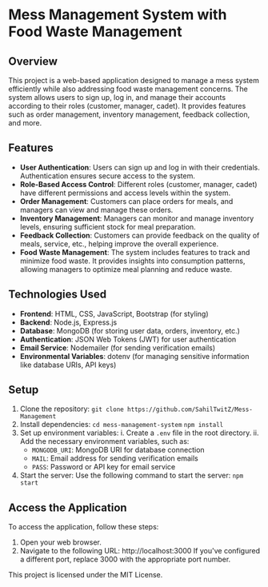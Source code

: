 # Mess Management System with Food Waste Management

## Overview
This project is a web-based application designed to manage a mess system efficiently while also addressing food waste management concerns. The system allows users to sign up, log in, and manage their accounts according to their roles (customer, manager, cadet). It provides features such as order management, inventory management, feedback collection, and more.

## Features
- **User Authentication**: Users can sign up and log in with their credentials. Authentication ensures secure access to the system. 
- **Role-Based Access Control**: Different roles (customer, manager, cadet) have different permissions and access levels within the system.
- **Order Management**: Customers can place orders for meals, and managers can view and manage these orders.
- **Inventory Management**: Managers can monitor and manage inventory levels, ensuring sufficient stock for meal preparation.
- **Feedback Collection**: Customers can provide feedback on the quality of meals, service, etc., helping improve the overall experience.
- **Food Waste Management**: The system includes features to track and minimize food waste. It provides insights into consumption patterns, allowing managers to optimize meal planning and reduce waste.

## Technologies Used
- **Frontend**: HTML, CSS, JavaScript, Bootstrap (for styling)
- **Backend**: Node.js, Express.js
- **Database**: MongoDB (for storing user data, orders, inventory, etc.)
- **Authentication**: JSON Web Tokens (JWT) for user authentication
- **Email Service**: Nodemailer (for sending verification emails)
- **Environmental Variables**: dotenv (for managing sensitive information like database URIs, API keys)

## Setup
1. Clone the repository: `git clone https://github.com/SahilTwitZ/Mess-Management`
2. Install dependencies: `cd mess-management-system` `npm install`
3. Set up environment variables:
  i. Create a `.env` file in the root directory.
  ii. Add the necessary environment variables, such as:
     - `MONGODB_URI`: MongoDB URI for database connection
     - `MAIL`: Email address for sending verification emails
     - `PASS`: Password or API key for email service
4. Start the server: Use the following command to start the server: `npm start`

## Access the Application
To access the application, follow these steps:
1. Open your web browser.
2. Navigate to the following URL: http://localhost:3000 If you've configured a different port, replace 3000 with the appropriate port number.

This project is licensed under the MIT License.